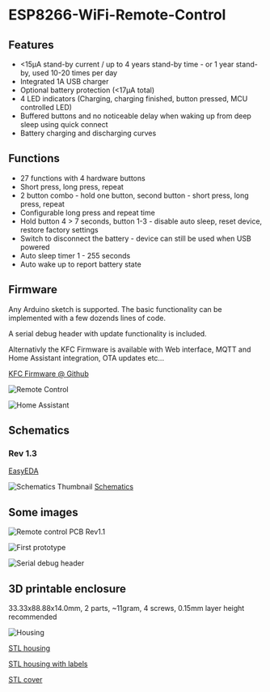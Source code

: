 # ESP8266-WiFi-Remote-Control

## Features

- <15µA stand-by current / up to 4 years stand-by time - or 1 year stand-by, used 10-20 times per day
- Integrated 1A USB charger
- Optional battery protection (<17µA total)
- 4 LED indicators (Charging, charging finished, button pressed, MCU controlled LED)
- Buffered buttons and no noticeable delay when waking up from deep sleep using quick connect
- Battery charging and discharging curves

## Functions

- 27 functions with 4 hardware buttons
- Short press, long press, repeat
- 2 button combo - hold one button, second button - short press, long press, repeat
- Configurable long press and repeat time
- Hold button 4 > 7 seconds, button 1-3 - disable auto sleep, reset device, restore factory settings
- Switch to disconnect the battery - device can still be used when USB powered
- Auto sleep timer 1 - 255 seconds
- Auto wake up to report battery state

## Firmware

Any Arduino sketch is supported. The basic functionality can be implemented with a few dozends lines of code.

A serial debug header with update functionality is included.

Alternativly the KFC Firmware is available with Web interface, MQTT and Home Assistant integration, OTA updates etc...

[KFC Firmware @ Github](https://github.com/sascha432/esp8266-kfc-fw)

![Remote Control](https://raw.githubusercontent.com/sascha432/ESP8266-WiFi-Remote-Control/master/images/remote2.jpg)

![Home Assistant](https://raw.githubusercontent.com/sascha432/ESP8266-WiFi-Remote-Control/master/images/hass2.jpg)

## Schematics

### Rev 1.3

[EasyEDA](https://easyeda.com/sascha23095123423/iot_4ch_remote)

![Schematics Thumbnail](https://raw.githubusercontent.com/sascha432/ESP8266-WiFi-Remote-Control/master/schematics/Schematic_IoT_4_button_WiFi_Remote_Control_4_button_WiFi_remote_control_20200223151726.png)
[Schematics](https://github.com/sascha432/ESP8266-WiFi-Remote-Control/blob/master/schematics/Schematic_IoT_4_button_WiFi_Remote_Control_4_button_WiFi_remote_control_20200223151726.svg)

## Some images

![Remote control PCB Rev1.1](https://raw.githubusercontent.com/sascha432/ESP8266-WiFi-Remote-Control/master/images/remote_control_pcb_rev1.1.jpg)

![First prototype](https://raw.githubusercontent.com/sascha432/ESP8266-WiFi-Remote-Control/master/images/IMG_0125.JPG)

![Serial debug header](https://raw.githubusercontent.com/sascha432/ESP8266-WiFi-Remote-Control/master/images/serial_debug.jpg)

## 3D printable enclosure

33.33x88.88x14.0mm, 2 parts, ~11gram, 4 screws, 0.15mm layer height recommended

![Housing](https://raw.githubusercontent.com/sascha432/ESP8266-WiFi-Remote-Control/master/images/housing.jpg)

[STL housing](https://raw.githubusercontent.com/sascha432/ESP8266-WiFi-Remote-Control/master/stl/remote_control_housing.stl)

[STL housing with labels](https://raw.githubusercontent.com/sascha432/ESP8266-WiFi-Remote-Control/master/stl/remote_control_housing_labeled.stl)

[STL cover](https://raw.githubusercontent.com/sascha432/ESP8266-WiFi-Remote-Control/master/stl/remote_control_cover.stl)
